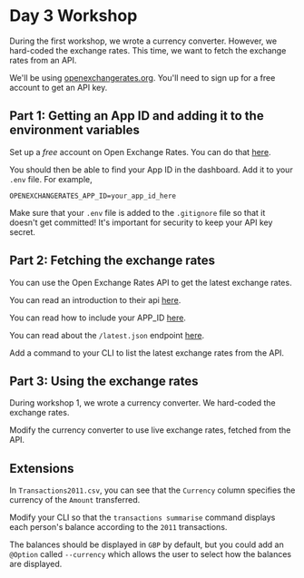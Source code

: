 # Day 3 Workshop

During the first workshop, we wrote a currency converter. However, we hard-coded
the exchange rates. This time, we want to fetch the exchange rates from an API.

We'll be using [openexchangerates.org](https://openexchangerates.org/). You'll
need to sign up for a free account to get an API key.

## Part 1: Getting an App ID and adding it to the environment variables

Set up a _free_ account on Open Exchange Rates. You can do that
[here](https://openexchangerates.org/signup/free).

You should then be able to find your App ID in the dashboard. Add it to your
`.env` file. For example,

```
OPENEXCHANGERATES_APP_ID=your_app_id_here
```

Make sure that your `.env` file is added to the `.gitignore` file so that it
doesn't get committed! It's important for security to keep your API key secret.

## Part 2: Fetching the exchange rates

You can use the Open Exchange Rates API to get the latest exchange rates.

You can read an introduction to their api
[here](https://docs.openexchangerates.org/reference/api-introduction).

You can read how to include your APP_ID
[here](https://docs.openexchangerates.org/reference/authentication).

You can read about the `/latest.json` endpoint
[here](https://docs.openexchangerates.org/reference/latest-json).

Add a command to your CLI to list the latest exchange rates from the API.

## Part 3: Using the exchange rates

During workshop 1, we wrote a currency converter. We hard-coded the exchange
rates.

Modify the currency converter to use live exchange rates, fetched from the API.

## Extensions

In `Transactions2011.csv`, you can see that the `Currency` column specifies the
currency of the `Amount` transferred.

Modify your CLI so that the `transactions summarise` command displays each
person's balance according to the `2011` transactions.

The balances should be displayed in `GBP` by default, but you could add an
`@Option` called `--currency` which allows the user to select how the balances
are displayed.
